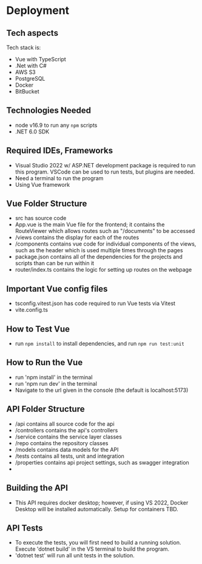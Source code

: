 # Deployment

## Tech aspects

Tech stack is:
- Vue with TypeScript
- .Net with C#
- AWS S3
- PostgreSQL
- Docker
- BitBucket

## Technologies Needed

- node v16.9 to run any `npm` scripts
- .NET 6.0 SDK
 
## Required IDEs, Frameworks

- Visual Studio 2022 w/ ASP.NET development package is required to run this program. VSCode can be used to run tests, but plugins are needed.
- Need a terminal to run the program
- Using Vue framework

## Vue Folder Structure

- src has source code
- App.vue is the main Vue file for the frontend; it contains the RouteViewer which allows routes such as "/documents" to be accessed
- /views contains the display for each of the routes
- /components contains vue code for individual components of the views, such as the header which is used multiple times through the pages
- package.json contains all of the dependencies for the projects and scripts than can be run within it
- router/index.ts contains the logic for setting up routes on the webpage

## Important Vue config files

- tsconfig.vitest.json has code required to run Vue tests via Vitest
- vite.config.ts

## How to Test Vue
- run `npm install` to install dependencies, and run `npm run test:unit`

## How to Run the Vue 
- run 'npm install' in the terminal
- run 'npm run dev' in the terminal
- Navigate to the url given in the console (the default is localhost:5173)

## API Folder Structure
- /api contains all source code for the api
- /controllers contains the api's controllers
- /service contains the service layer classes
- /repo contains the repository classes
- /models contains data models for the API
- /tests contains all tests, unit and integration
- /properties contains api project settings, such as swagger integration
- 

## Building the API
- This API requires docker desktop; however, if using VS 2022, Docker Desktop will be installed automatically. Setup for containers TBD.

## API Tests
- To execute the tests, you will first need to build a running solution. Execute 'dotnet build' in the VS terminal to build the program.
- 'dotnet test' will run all unit tests in the solution. 
